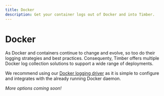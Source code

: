 ```yaml
---
title: Docker
description: Get your container logs out of Docker and into Timber.
---
```


# Docker

As Docker and containers continue to change and evolve, so too do their logging strategies and best practices.
Consequenty, Timber offers multiple Docker log collection solutions to support a wide range of deployments.

We recommend using our [Docker logging driver](docker-logging-driver) as it is simple to configure and integrates with the already running
Docker daemon.

_More options coming soon!_
